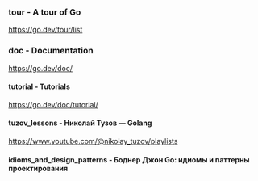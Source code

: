 
### tour - A tour of Go  
https://go.dev/tour/list

### doc - Documentation 
https://go.dev/doc/

#### tutorial - Tutorials 
https://go.dev/doc/tutorial/

#### tuzov_lessons - Николай Тузов — Golang 
https://www.youtube.com/@nikolay_tuzov/playlists

#### idioms_and_design_patterns - Боднер Джон Go: идиомы и паттерны проектирования
